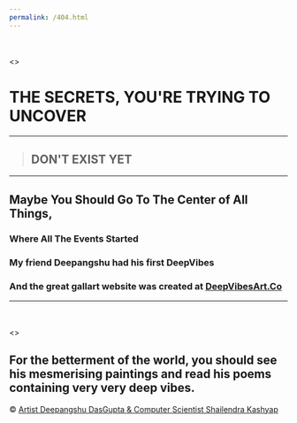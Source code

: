 ```yaml
---
permalink: /404.html
---
```

\
\
<\>
# THE SECRETS, YOU'RE TRYING TO UNCOVER 
---

> ## DON'T EXIST YET 

---

## Maybe You Should Go To The Center of All Things,  

### Where All The Events Started 

### My friend Deepangshu had his first DeepVibes 

### And the great gallart website was created at [DeepVibesArt.Co](https://www.deepvibesart.co)

---
\
\
<\>
## For the betterment of the world, you should see his mesmerising paintings and read his poems containing very very deep vibes.  


<footer>
  <p>&copy; <a href="https://www.skyash.co/" target="_blank">Artist Deepangshu DasGupta & Computer Scientist Shailendra Kashyap</a></p>
</footer>
